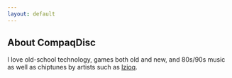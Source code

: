 ```yaml
---
layout: default
---
```


## About CompaqDisc

I love old-school technology, games both old and new, and 80s/90s music as well as chiptunes by artists such as [Izioq](http://izioq.bandcamp.com/).
